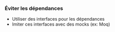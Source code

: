 ### Éviter les dépendances

- Utiliser des interfaces pour les dépendances
- Imiter ces interfaces avec des mocks (ex: Moq)
